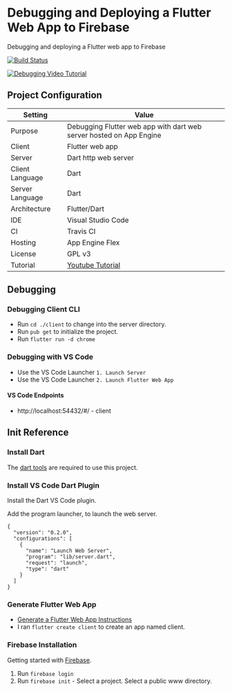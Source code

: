 # Debugging and Deploying a Flutter Web App to Firebase
Debugging and deploying a Flutter web app to Firebase

[![Build Status](https://travis-ci.org/branflake2267/debugging-flutter-web-dartwebserver-appengine.svg?branch=master)](https://travis-ci.org/branflake2267/debugging-flutter-web-dartwebserver-appengine)

[![Debugging Video Tutorial](https://img.youtube.com/vi/xxxx/0.jpg)](https://www.youtube.com/watch?v=xxxxx)
 

## Project Configuration 
| Setting | Value |
| --- | --- |
| Purpose | Debugging Flutter web app with dart web server hosted on App Engine |
| Client | Flutter web app |
| Server | Dart http web server |
| Client Language | Dart |
| Server Language | Dart |
| Architecture | Flutter/Dart |
| IDE | Visual Studio Code |
| CI | Travis CI |
| Hosting | App Engine Flex |
| License | GPL v3 |
| Tutorial | [Youtube Tutorial](https://youtu.be/xxxxx) |


## Debugging

### Debugging Client CLI

* Run `cd ./client` to change into the server directory.
* Run `pub get` to initialize the project.
* Run `flutter run -d chrome`

### Debugging with VS Code

* Use the VS Code Launcher `1. Launch Server`
* Use the VS Code Launcher `2. Launch Flutter Web App`

#### VS Code Endpoints

* http://localhost:54432/#/ - client 




## Init Reference

### Install Dart
The [dart tools](https://dart.dev/get-dart) are required to use this project. 

### Install VS Code Dart Plugin
Install the Dart VS Code plugin. 

Add the program launcher, to launch the web server.
```
{
  "version": "0.2.0",
  "configurations": [
    {
      "name": "Launch Web Server",
      "program": "lib/server.dart",
      "request": "launch",
      "type": "dart"
    }
  ]
}
```

### Generate Flutter Web App

* [Generate a Flutter Web App Instructions](https://flutter.dev/docs/get-started/web)
* I ran `flutter create client` to create an app named client.


### Firebase Installation
Getting started with [Firebase](https://firebase.google.com/docs/hosting/quickstart). 

1. Run `firebase login`
2. Run `firebase init` - Select a project. Select a public www directory.
